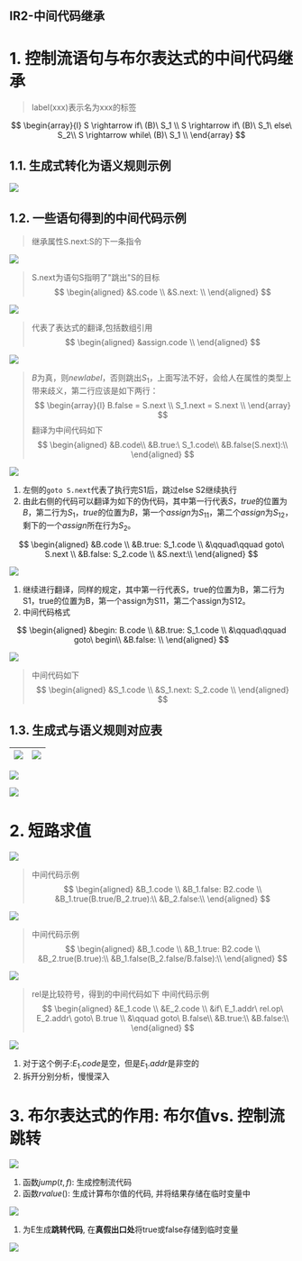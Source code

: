 IR2-中间代码继承
---

# 1. 控制流语句与布尔表达式的中间代码继承
> label(xxx)表示名为xxx的标签

$$
\begin{array}{l}
  S \rightarrow if\ (B)\ S_1 \\
  S \rightarrow if\ (B)\ S_1\ else\ S_2\\
  S \rightarrow while\ (B)\ S_1 \\
\end{array}
$$

## 1.1. 生成式转化为语义规则示例
![](img/lec5/25.png)

## 1.2. 一些语句得到的中间代码示例
> 继承属性S.next:S的下一条指令

![](img/lec5/26.png)

> S.next为语句S指明了"跳出"S的目标
$$
\begin{aligned}
  &S.code \\
  &S.next: \\
\end{aligned}
$$

![](img/lec5/27.png)

> 代表了表达式的翻译,包括数组引用
$$
\begin{aligned}
  &assign.code \\
\end{aligned}
$$

![](img/lec5/28.png)

> $B$为真，则$newlabel$，否则跳出$S_1$，上面写法不好，会给人在属性的类型上带来歧义，第二行应该是如下两行：
$$
\begin{array}{l}
  B.false = S.next \\
  S_1.next = S.next \\
\end{array}
$$
> 翻译为中间代码如下
$$
\begin{aligned}
  &B.code\\
  &B.true:\ S_1.code\\
  &B.false(S.next):\\
\end{aligned}
$$


![](img/lec5/29.png)

1. 左侧的`goto S.next`代表了执行完S1后，跳过else S2继续执行
2. 由此右侧的代码可以翻译为如下的伪代码，其中第一行代表$S$，$true$的位置为$B$，第二行为$S_1$，$true$的位置为$B$，第一个$assign$为$S_{11}$，第二个$assign$为$S_{12}$，剩下的一个$assign$所在行为$S_2$。

$$
\begin{aligned}
  &B.code \\
  &B.true: S_1.code \\
  &\qquad\qquad goto\ S.next \\
  &B.false: S_2.code \\
  &S.next:\\
\end{aligned}
$$


![](img/lec5/30.png)

1. 继续进行翻译，同样的规定，其中第一行代表S，true的位置为B，第二行为S1，true的位置为B，第一个assign为S11，第二个assign为S12。
2. 中间代码格式

$$
\begin{aligned}
  &begin: B.code \\
  &B.true: S_1.code \\
  &\qquad\qquad goto\ begin\\
  &B.false: \\
\end{aligned}
$$

![](img/lec5/31.png)

> 中间代码如下
$$
\begin{aligned}
  &S_1.code \\
  &S_1.next: S_2.code \\
\end{aligned}
$$

## 1.3. 生成式与语义规则对应表
| ![](img/lec5/32.png) | ![](img/lec5/33.png) |
| -------------------- | -------------------- |

![](img/lec5/34.png)

![](img/lec5/35.png)

# 2. 短路求值
![](img/lec5/36.png)

> 中间代码示例
$$
\begin{aligned}
  &B_1.code \\
  &B_1.false: B2.code \\
  &B_1.true(B.true/B_2.true):\\
  &B_2.false:\\
\end{aligned}
$$

![](img/lec5/37.png)

> 中间代码示例
$$
\begin{aligned}
  &B_1.code \\
  &B_1.true: B2.code \\
  &B_2.true(B.true):\\
  &B_1.false(B_2.false/B.false):\\
\end{aligned}
$$

![](img/lec5/38.png)

> rel是比较符号，得到的中间代码如下
> 中间代码示例
$$
\begin{aligned}
  &E_1.code \\
  &E_2.code \\
  &if\ E_1.addr\ rel.op\ E_2.addr\ goto\ B.true \\
  &\qquad goto\ B.false\\
  &B.true:\\
  &B.false:\\
\end{aligned}
$$

![](img/lec5/39.png)

1. 对于这个例子:$E_1.code$是空，但是$E_1.addr$是非空的
2. 拆开分别分析，慢慢深入

# 3. 布尔表达式的作用: 布尔值vs. 控制流跳转
![](img/lec5/40.png)

1. 函数$jump(t, f)$: 生成控制流代码
2. 函数$rvalue()$: 生成计算布尔值的代码, 并将结果存储在临时变量中

![](img/lec5/41.png)

1. 为E生成**跳转代码**, 在**真假出口处**将true或false存储到临时变量

![](img/lec5/42.png)
